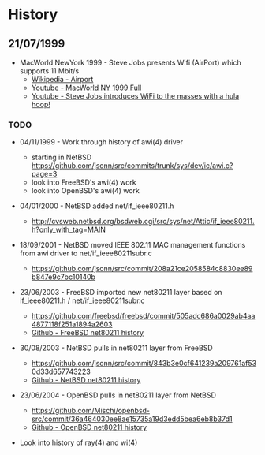 History
=======

## 21/07/1999
  
  - MacWorld NewYork 1999 - Steve Jobs presents Wifi (AirPort) which supports 11 Mbit/s
    - [Wikipedia - Airport](http://en.wikipedia.org/wiki/AirPort)
    - [Youtube - MacWorld NY 1999 Full](https://www.youtube.com/watch?v=zxPkD9y7_uo)
    - [Youtube - Steve Jobs introduces WiFi to the masses with a hula hoop!](https://www.youtube.com/watch?v=HFngngjy4fk)
    


### TODO

  - 04/11/1999 - Work through history of awi(4) driver
    - starting in NetBSD https://github.com/jsonn/src/commits/trunk/sys/dev/ic/awi.c?page=3
    - look into FreeBSD's awi(4) work
    - look into OpenBSD's awi(4) work
  - 04/01/2000 - NetBSD added net/if_ieee80211.h
    - http://cvsweb.netbsd.org/bsdweb.cgi/src/sys/net/Attic/if_ieee80211.h?only_with_tag=MAIN
  - 18/09/2001 - NetBSD moved IEEE 802.11 MAC management functions from awi driver to net/if_ieee80211subr.c
    - https://github.com/jsonn/src/commit/208a21ce2058584c8830ee89b847e9c7bc10140b 
  - 23/06/2003 - FreeBSD imported new net80211 layer based on if_ieee80211.h / net/if_ieee80211subr.c
    - https://github.com/freebsd/freebsd/commit/505adc686a0029ab4aa4877118f251a1894a2603
    - [Github - FreeBSD net80211 history](https://github.com/freebsd/freebsd/commits/master/sys/net80211?page=29)
  - 30/08/2003 - NetBSD pulls in net80211 layer from FreeBSD
    - https://github.com/jsonn/src/commit/843b3e0cf641239a209761af530d33d657743223
    - [Github - NetBSD net80211 history](https://github.com/jsonn/src/commits/trunk/sys/net80211?page=10)
  - 23/06/2004 - OpenBSD pulls in net80211 layer from NetBSD
    - https://github.com/Mischi/openbsd-src/commit/36a464030ee8ae15735a19d3edd5bea6eb8b37d1 
    - [Github - OpenBSD net80211 history](https://github.com/Mischi/openbsd-src/commits/master/sys/net80211?page=12)


  - Look into history of ray(4) and wi(4)
